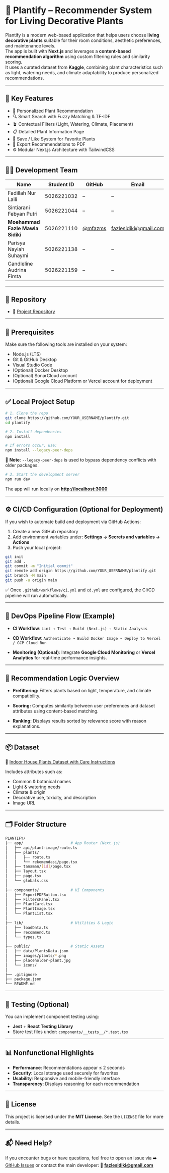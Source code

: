 # 🌿 Plantify – Recommender System for Living Decorative Plants

Plantify is a modern web-based application that helps users choose **living decorative plants** suitable for their room conditions, aesthetic preferences, and maintenance levels.  
The app is built with **Next.js** and leverages a **content-based recommendation algorithm** using custom filtering rules and similarity scoring.  
It uses a curated dataset from **Kaggle**, combining plant characteristics such as light, watering needs, and climate adaptability to produce personalized recommendations.

---

## 🚀 Key Features

- 🌱 Personalized Plant Recommendation  
- 🔍 Smart Search with Fuzzy Matching & TF-IDF  
- 🪴 Contextual Filters (Light, Watering, Climate, Placement)  
- 📋 Detailed Plant Information Page  
- 💾 Save / Like System for Favorite Plants  
- 📄 Export Recommendations to PDF  
- ⚙️ Modular Next.js Architecture with TailwindCSS  

---

## 👨‍💻 Development Team

| Name | Student ID | GitHub | Email |
|------|-------------|--------|--------|
| Fadillah Nur Laili | 5026221032 | – | – |
| Sintiarani Febyan Putri | 5026221044 | – | – |
| **Moehammad Fazle Mawla Sidiki** | 5026221110 | [@mfazms](https://github.com/mfazms) | fazlesidiki@gmail.com |
| Parisya Naylah Suhaymi | 5026221138 | – | – |
| Candleline Audrina Firsta | 5026221159 | – | – |

---

## 📁 Repository

- 🔗 [Project Repository](https://github.com/YOUR_USERNAME/plantify)

---

## 🧰 Prerequisites

Make sure the following tools are installed on your system:

- Node.js (LTS)
- Git & GitHub Desktop
- Visual Studio Code
- (Optional) Docker Desktop
- (Optional) SonarCloud account
- (Optional) Google Cloud Platform or Vercel account for deployment

---

## ✅ Local Project Setup

```bash
# 1. Clone the repo
git clone https://github.com/YOUR_USERNAME/plantify.git
cd plantify

# 2. Install dependencies
npm install

# If errors occur, use:
npm install --legacy-peer-deps
````

📌 **Note**: `--legacy-peer-deps` is used to bypass dependency conflicts with older packages.

```bash
# 3. Start the development server
npm run dev
```

The app will run locally on **[http://localhost:3000](http://localhost:3000)**

---

## ⚙️ CI/CD Configuration (Optional for Deployment)

If you wish to automate build and deployment via GitHub Actions:

1. Create a new GitHub repository
2. Add environment variables under:
   **Settings → Secrets and variables → Actions**
3. Push your local project:

```bash
git init
git add .
git commit -m "Initial commit"
git remote add origin https://github.com/YOUR_USERNAME/plantify.git
git branch -M main
git push -u origin main
```

✅ Once `.github/workflows/ci.yml` and `cd.yml` are configured, the CI/CD pipeline will run automatically.

---

## 🔄 DevOps Pipeline Flow (Example)

* **CI Workflow**:
  `Lint → Test → Build (Next.js) → Static Analysis`

* **CD Workflow**:
  `Authenticate → Build Docker Image → Deploy to Vercel / GCP Cloud Run`

* **Monitoring (Optional)**:
  Integrate **Google Cloud Monitoring** or **Vercel Analytics** for real-time performance insights.

---

## 🧠 Recommendation Logic Overview

* **Prefiltering:**
  Filters plants based on light, temperature, and climate compatibility.

* **Scoring:**
  Computes similarity between user preferences and dataset attributes using content-based matching.

* **Ranking:**
  Displays results sorted by relevance score with reason explanations.

---

## 📦 Dataset

🔗 [Indoor House Plants Dataset with Care Instructions](https://www.kaggle.com/datasets/prakash27x/indoor-house-plants-dataset-with-care-instructions)

Includes attributes such as:

* Common & botanical names
* Light & watering needs
* Climate & origin
* Decorative use, toxicity, and description
* Image URL

---

## 🗂️ Folder Structure

```bash
PLANTIFY/
├── app/                     # App Router (Next.js)
│   ├── api/plant-image/route.ts
│   ├── plants/
│   │   ├── route.ts
│   │   └── rekomendasi/page.tsx
│   ├── tanaman/[id]/page.tsx
│   ├── layout.tsx
│   ├── page.tsx
│   └── globals.css
│
├── components/              # UI Components
│   ├── ExportPDFButton.tsx
│   ├── FiltersPanel.tsx
│   ├── PlantCard.tsx
│   ├── PlantImage.tsx
│   └── PlantList.tsx
│
├── lib/                     # Utilities & Logic
│   ├── loadData.ts
│   ├── recommend.ts
│   └── types.ts
│
├── public/                  # Static Assets
│   ├── data/PlantsData.json
│   ├── images/plants/*.png
│   ├── placeholder-plant.jpg
│   └── icons/
│
├── .gitignore
├── package.json
└── README.md
```

---

## 🧪 Testing (Optional)

You can implement component testing using:

* **Jest** + **React Testing Library**
* Store test files under: `components/__tests__/*.test.tsx`

---

## 📊 Nonfunctional Highlights

* **Performance**: Recommendations appear ≤ 2 seconds
* **Security**: Local storage used securely for favorites
* **Usability**: Responsive and mobile-friendly interface
* **Transparency**: Displays reasoning for each recommendation

---

## 📄 License

This project is licensed under the **MIT License**.
See the `LICENSE` file for more details.

---

## 📬 Need Help?

If you encounter bugs or have questions, feel free to open an issue via
➡️ [GitHub Issues](https://github.com/YOUR_USERNAME/plantify/issues)
or contact the main developer:
📧 **[fazlesidiki@gmail.com](mailto:fazlesidiki@gmail.com)**
